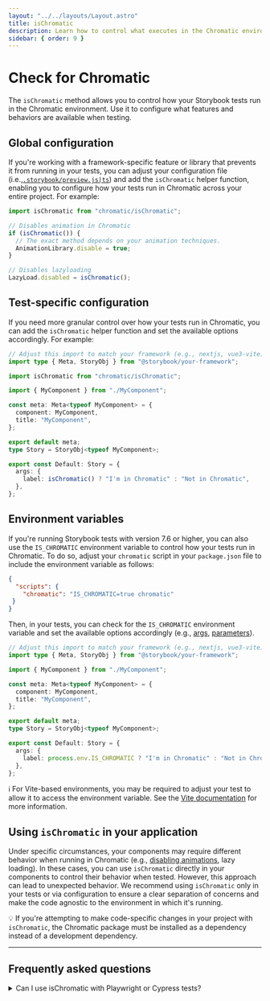 ```yaml
---
layout: "../../layouts/Layout.astro"
title: isChromatic
description: Learn how to control what executes in the Chromatic environment
sidebar: { order: 9 }
---
```


# Check for Chromatic

The `isChromatic` method allows you to control how your Storybook tests run in the Chromatic environment. Use it to configure what features and behaviors are available when testing.

## Global configuration

If you're working with a framework-specific feature or library that prevents it from running in your tests, you can adjust your configuration file (i.e.,[`.storybook/preview.js|ts`](https://storybook.js.org/docs/configure#configure-story-rendering)) and add the `isChromatic` helper function, enabling you to configure how your tests run in Chromatic across your entire project. For example:

```js title=".storybook/preview.js|ts"
import isChromatic from "chromatic/isChromatic";

// Disables animation in Chromatic
if (isChromatic()) {
  // The exact method depends on your animation techniques.
  AnimationLibrary.disable = true;
}

// Disables lazyloading
LazyLoad.disabled = isChromatic();
```

## Test-specific configuration

If you need more granular control over how your tests run in Chromatic, you can add the `isChromatic` helper function and set the available options accordingly. For example:

```ts title="MyComponent.stories.ts|tsx"
// Adjust this import to match your framework (e.g., nextjs, vue3-vite)
import type { Meta, StoryObj } from "@storybook/your-framework";

import isChromatic from "chromatic/isChromatic";

import { MyComponent } from "./MyComponent";

const meta: Meta<typeof MyComponent> = {
  component: MyComponent,
  title: "MyComponent",
};

export default meta;
type Story = StoryObj<typeof MyComponent>;

export const Default: Story = {
  args: {
    label: isChromatic() ? "I'm in Chromatic" : "Not in Chromatic",
  },
};
```

## Environment variables

If you're running Storybook tests with version 7.6 or higher, you can also use the `IS_CHROMATIC` environment variable to control how your tests run in Chromatic. To do so, adjust your `chromatic` script in your `package.json` file to include the environment variable as follows:

```json title="package.json"
{
  "scripts": {
    "chromatic": "IS_CHROMATIC=true chromatic"
 }
}
```

Then, in your tests, you can check for the `IS_CHROMATIC` environment variable and set the available options accordingly (e.g., [args](https://storybook.js.org/docs/writing-stories/args), [parameters](https://storybook.js.org/docs/writing-stories/parameters)).

```ts title="MyComponent.stories.ts|tsx"
// Adjust this import to match your framework (e.g., nextjs, vue3-vite)
import type { Meta, StoryObj } from "@storybook/your-framework";

import { MyComponent } from "./MyComponent";

const meta: Meta<typeof MyComponent> = {
  component: MyComponent,
  title: "MyComponent",
};

export default meta;
type Story = StoryObj<typeof MyComponent>;

export const Default: Story = {
  args: {
    label: process.env.IS_CHROMATIC ? "I'm in Chromatic" : "Not in Chromatic",
  },
};
```

<div class="aside">

ℹ️ For Vite-based environments, you may be required to adjust your test to allow it to access the environment variable. See the [Vite documentation](https://vitejs.dev/guide/env-and-mode.html) for more information.

</div>

## Using `isChromatic` in your application

Under specific circumstances, your components may require different behavior when running in Chromatic (e.g., [disabling animations](/docs/animations/#javascript-animations), lazy loading). In these cases, you can use `isChromatic` directly in your components to control their behavior when tested. However, this approach can lead to unexpected behavior. We recommend using `isChromatic` only in your tests or via configuration to ensure a clear separation of concerns and make the code agnostic to the environment in which it's running.

<div class="aside">

 💡 If you're attempting to make code-specific changes in your project with `isChromatic`, the Chromatic package must be installed as a dependency instead of a development dependency.

</div>

---

## Frequently asked questions

<details>
<summary>Can I use isChromatic with Playwright or Cypress tests?</summary>

No. The `isChromatic` helper function is specific to Storybook tests. If you need to control what code is executed in your Playwright or Cypress tests, you can use environment variables or other mechanisms provided by those tools to achieve similar results.

</details>
